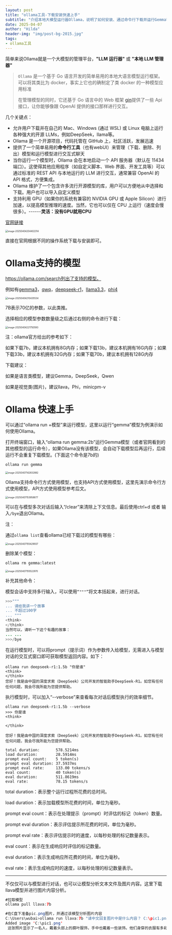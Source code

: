 ```yaml
---
layout: post
title: "ollama工具-下载安装快速上手"
subtitle: "介绍本地大模型运行器Ollama，说明了如何安装、通过命令行下载并运行Gemma等模型进行交互，以及如何列出、删除模型。还演示了直接提问、查看效率和使用llava分析图片功能"
date: 2025-04-07
author: "Hilda"
header-img: "img/post-bg-2015.jpg"
tags:
- ollama工具
---
```



<script type="text/javascript"
        src="https://cdnjs.cloudflare.com/ajax/libs/mathjax/2.7.5/MathJax.js?config=TeX-AMS-MML_SVG">
</script>



简单来说Ollama就是一个大模型的管理平台，**"LLM 运行器"** 或 **"本地 LLM 管理器"**

> `Ollama` 是一个基于 Go 语言开发的简单易用的本地大语言模型运行框架。可以将其类比为 docker，事实上它也的确制定了类 docker 的一种模型应用标准
>
> 在管理模型的同时，它还基于 Go 语言中的 Web 框架 [gin](https://github.com/gin-gonic/gin)提供了一些 Api 接口，让你能够像跟 OpenAI 提供的接口那样进行交互。

几个关键点：

- 允许用户下载并在自己的 Mac、Windows (通过 WSL) 或 Linux 电脑上运行各种强大的开源 LLMs，例如DeepSeek，llama等。
- Ollama 是一个开源项目，代码托管在 GitHub 上，社区活跃，发展迅速
- 提供了一个简单易用的**命令行工具**（也有webUI）来管理（下载、删除、列出）模型和运行模型进行交互式聊天
- 当你运行一个模型时，Ollama 会在本地启动一个 API 服务器（默认在 11434 端口）。这使得其他应用程序（如自定义脚本、Web 界面、开发工具等）可以通过标准的 REST API 与本地运行的 LLM 进行交互，通常兼容 OpenAI 的 API 格式，方便集成。
- Ollama 维护了一个包含许多流行开源模型的库，用户可以方便地从中选择和下载。用户也可以导入自定义模型
- 支持利用 GPU（如果你的系统有兼容的 NVIDIA GPU 或 Apple Silicon）进行加速，以提高模型推理的速度。当然，它也可以仅在 CPU 上运行（速度会慢很多）。------**灵活：没有GPU就用CPU**

[官网链接](https://ollama.com/)

<img src="https://wechat01.oss-cn-hangzhou.aliyuncs.com/img/image-20250404204402314.png" alt="image-20250404204402314" style="zoom:50%;" />

直接在官网根据不同的操作系统下载与安装即可。

# Ollama支持的模型

https://ollama.com/search列出了支持的模型。

例如有[gemma3](https://ollama.com/library/gemma3)，[qwq](https://ollama.com/library/qwq)，[deepseek-r1](https://ollama.com/library/deepseek-r1)，[llama3.3](https://ollama.com/library/llama3.3)，[phi4](https://ollama.com/library/phi4)

<img src="https://wechat01.oss-cn-hangzhou.aliyuncs.com/img/image-20250404210435534.png" alt="image-20250404210435534" style="zoom:50%;" />

7B表示70亿的参数，以此类推。

选择相应的模型参数数量级之后通过右侧的命令进行下载：

<img src="https://wechat01.oss-cn-hangzhou.aliyuncs.com/img/image-20250404221750593.png" alt="image-20250404221750593" style="zoom:50%;" />

注：ollama官方给出的参考如下：

如果下载7b，建议本机拥有8G内存；如果下载13b，建议本机拥有16G内存；如果下载33b，建议本机拥有32G内存；如果下载70b，建议本机拥有128G内存

下载建议：

如果是语言类模型，建议Gemma，DeepSeek，Qwen

如果是视觉类(图片)，建议llava，Phi，minicpm-v

# Ollama 快速上手

可以通过“ollama run +模型”来运行模型，这里以运行“gemma”模型为例演示如何使用Ollama。

打开终端窗口，输入“ollama run gemma:2b”运行Gemma模型（或者官网看到的其他模型的运行命令），如果Ollama没有该模型，会自动下载模型后再运行，后续运行不会重复下载模型。(下面这个命令是7b的)

```
ollama run gemma
```

<img src="https://wechat01.oss-cn-hangzhou.aliyuncs.com/img/image-20250407142832882.png" alt="image-20250407142832882" style="zoom:50%;" />

Ollama支持命令行方式使用模型，也支持API方式使用模型，这里先演示命令行方式使用模型，API方式使用模型参考后文。

<img src="https://wechat01.oss-cn-hangzhou.aliyuncs.com/img/image-20250407153958877.png" alt="image-20250407153958877" style="zoom:50%;" />

可以在与模型多次对话后输入“/clear”来清除上下文信息。最后使用ctrl+d 或者 输入` /bye `退出Ollama。

注：

通过`ollama list`查看ollama已经下载过的模型有哪些：

<img src="https://wechat01.oss-cn-hangzhou.aliyuncs.com/img/image-20250407155429937.png" alt="image-20250407155429937" style="zoom:50%;" />

删除某个模型：

```
ollama rm gemma:latest
```

<img src="https://wechat01.oss-cn-hangzhou.aliyuncs.com/img/image-20250407155522970.png" alt="image-20250407155522970" style="zoom:50%;" />

补充其他命令：

模型会话中支持多行输入，可以使用`“"""”`将文本括起来，进行对话。

```java
>>>"""
... 请给我讲一个故事
... 不超过100字
... """
<think>
</think>
当然可以，请听一下这个有趣的故事：
... ...
>>>/bye
```

在运行模型时，可以将prompt（提示词）作为参数传入给模型，无需进入与模型对话的交互式窗口即可获取模型返回内容。如下：

```
ollama run deepseek-r1:1.5b "你是谁"
<think>
</think>
您好！我是由中国的深度求索（DeepSeek）公司开发的智能助手DeepSeek-R1。如您有任何任何问题，我会尽我所能为您提供帮助。
```

执行模型时，可以加入“--verbose”来查看每次对话后模型执行的效率细节。

```
ollama run deepseek-r1:1.5b --verbose
>>> 你是谁
<think>

</think>

您好！我是由中国的深度求索（DeepSeek）公司开发的智能助手DeepSeek-R1。如您有任何任何问题，我会尽我所能为您提供帮助。

total duration:       578.5214ms 
load duration:        28.5914ms
prompt eval count:    5 token(s)
prompt eval duration: 37.5937ms
prompt eval rate:     133.00 tokens/s
eval count:           40 token(s)
eval duration:        511.8619ms
eval rate:            78.15 tokens/s

```

total duration：表示整个运行过程所花费的总时间。

load duration：表示加载模型所花费的时间，单位为毫秒。

prompt eval count：表示在处理提示（prompt）时评估的标记（token）数量。

prompt eval duration：表示评估提示所花费的时间，单位为毫秒。

prompt eval rate：表示评估提示时的速度，以每秒处理的标记数量表示。

eval count：表示在生成响应时评估的标记数量。

eval duration：表示生成响应所花费的时间，单位为毫秒。

eval rate：表示生成响应时的速度，以每秒处理的标记数量表示。

---

不仅仅可以与模型进行对话，也可以让模型分析文本文件及图片内容。这里下载llava模型并进行图片内容分析。

```java
#拉取模型
ollama pull llava:7b

#在C盘下准备pic.png图片，并通过该模型分析图片内容
C:\Users\wubai>ollama run llava:7b "请中文回复图片中是什么内容？ C:\pic1.png"
Added image 'C:\pic1.png'
 这张照片显示了一名人，戴着头部上的葫叶服饰，手中也戴着一些装饰。他们身穿的衣服有多彩的元素，以及一些华佩样式的鞋和裙。照片背景是一个山谷场景，可以看到远处的山岭、天空和白云。整体感觉像是一位在中国农村地区的人，戴着传统服饰，与自然环境相轨。

```

